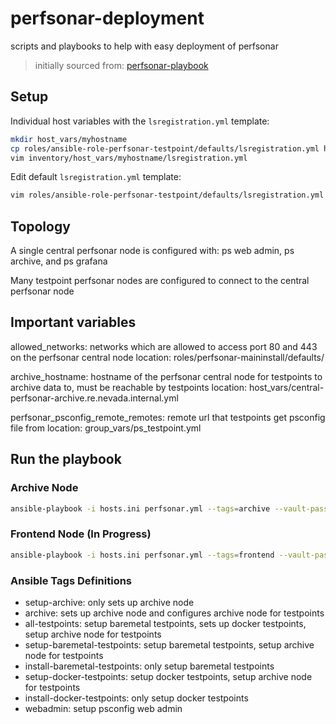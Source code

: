 # perfsonar-deployment

scripts and playbooks to help with easy deployment of perfsonar

> initially sourced from: [perfsonar-playbook](https://github.com/perfsonar/ansible-playbook-perfsonar)

## Setup

Individual host variables with the `lsregistration.yml` template:

```bash
mkdir host_vars/myhostname
cp roles/ansible-role-perfsonar-testpoint/defaults/lsregistration.yml host_vars/myhostname
vim inventory/host_vars/myhostname/lsregistration.yml
```

Edit default `lsregistration.yml` template:

```bash
vim roles/ansible-role-perfsonar-testpoint/defaults/lsregistration.yml
```

## Topology

A single central perfsonar node is configured with: ps web admin, ps archive, and ps grafana

Many testpoint perfsonar nodes are configured to connect to the central perfsonar node

## Important variables

allowed_networks: networks which are allowed to access port 80 and 443 on the perfsonar central node
location: roles/perfsonar-maininstall/defaults/

archive_hostname: hostname of the perfsonar central node for testpoints to archive data to, must be reachable by testpoints
location: host_vars/central-perfsonar-archive.re.nevada.internal.yml

perfsonar_psconfig_remote_remotes: remote url that testpoints get psconfig file from
location: group_vars/ps_testpoint.yml

## Run the playbook

### Archive Node

```bash
ansible-playbook -i hosts.ini perfsonar.yml --tags=archive --vault-password-file=./.vault-pass -v
```

### Frontend Node (In Progress)

```bash
ansible-playbook -i hosts.ini perfsonar.yml --tags=frontend --vault-password-file=./.vault-pass -v
```

### Ansible Tags Definitions

- setup-archive: only sets up archive node
- archive: sets up archive node and configures archive node for testpoints
- all-testpoints: setup baremetal testpoints, sets up docker testpoints, setup archive node for testpoints
- setup-baremetal-testpoints: setup baremetal testpoints, setup archive node for testpoints
- install-baremetal-testpoints: only setup baremetal testpoints
- setup-docker-testpoints: setup docker testpoints, setup archive node for testpoints
- install-docker-testpoints: only setup docker testpoints
- webadmin: setup psconfig web admin
